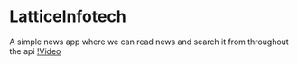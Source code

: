 # LatticeInfotech
A simple news app where we can read news and search it from throughout the api
[!Video](https://user-images.githubusercontent.com/86509973/154206879-09166990-667e-4f38-b675-4e1bf8ef53ac.mp4)
